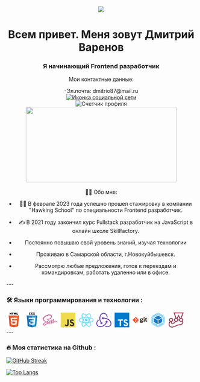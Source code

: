 
<div id="header" align="center">
  <img src="https://media.giphy.com/media/NytMLKyiaIh6VH9SPm/giphy.gif" width="150"/>
	<h1>Всем привет. Меня зовут Дмитрий Варенов</h1>
	<h3>Я начинающий Frontend разработчик</h3>
  <p>Мои контактные данные:</p>
	-Эл.почта: dmitrio87@mail.ru
  <div id="badges">
    <a href="https://t.me/DmitriyV267">
  <img src="https://img.shields.io/badge/-telegram-blue" alt="Иконка социальной сети"/>
    </a>
</div>
  <img src="https://komarev.com/ghpvc/?username=Dmitriy267&color=blue" alt="Счетчик профиля">
</div>
<div align="center">
  <img src="https://media.giphy.com/media/dWesBcTLavkZuG35MI/giphy.gif" width="400" height="200"/>
</div>
<div align="center">
	
:man_technologist: Обо мне:
	
 - :man_student: В феврале 2023 года успешно прошел стажировку в компании "Hawking School" по специальности Frontend разработчик.
	
 - :writing_hand: В 2021 году закончил курс Fullstack разработчик на JavaScript в онлайн школе Skillfactory. 
	
- Постоянно повышаю свой уровень знаний, изучая технологии
	
- Проживаю в Самарской области, г.Новокуйбышевск.
	
- Рассмотрю любые предложения, готов к переездам и командировкам, работать удаленно или в офисе.
</div>
---

### :hammer_and_wrench: Языки программирования и технологии :
<div>
	<img src="https://github.com/devicons/devicon/blob/master/icons/html5/html5-original-wordmark.svg" alt="Иконка html5 " width="40" height="40" title="html5"/>&nbsp;
	<img src="https://github.com/devicons/devicon/blob/master/icons/css3/css3-original-wordmark.svg" alt="Иконка css3 " width="40" height="40" title="css3"/>&nbsp;
	<img src="https://github.com/devicons/devicon/blob/master/icons/sass/sass-original.svg" alt="Иконка SASS " width="40" height="40" title="SASS"/>&nbsp;
	<img src="https://github.com/devicons/devicon/blob/master/icons/javascript/javascript-original.svg" alt="Иконка JavaScript" width="40" height="40" title="JavaScropt"/>&nbsp;
	<img src="https://github.com/devicons/devicon/blob/master/icons/react/react-original.svg" alt="Иконка React" width="40" height="40" title="React"/>&nbsp;
	<img src="https://github.com/devicons/devicon/blob/master/icons/redux/redux-original.svg" alt="Иконка Redux" width="40" height="40" title="Redux"/>&nbsp;
	<img src="https://github.com/devicons/devicon/blob/master/icons/typescript/typescript-original.svg" alt="Иконка Typescript" width="40" height="40" title="Typescript"/>&nbsp;
	<img src="https://github.com/devicons/devicon/blob/master/icons/git/git-original-wordmark.svg" alt="Иконка git" width="40" height="40" title="Git"/>&nbsp;
	<img src="https://github.com/devicons/devicon/blob/master/icons/webpack/webpack-original.svg" alt="Иконка Webpack " width="40" height="40" title="Webpack"/>&nbsp;
	<img src="https://github.com/devicons/devicon/blob/master/icons/jest/jest-plain.svg" alt="Иконка Jest " width="40" height="40" title="Jest"/>&nbsp;	
	
</div>
---

### :fire: Моя статистика на Github :

[![GitHub Streak](http://github-readme-streak-stats.herokuapp.com?user=Dmitriy267&theme=great-gatsby&hide_border=true)](https://git.io/streak-stats)

[![Top Langs](https://github-readme-stats.vercel.app/api/top-langs/?username=Dmitriy267&theme=dark&layout=compact)](https://github.com/anuraghazra/github-readme-stats)



<!-- BLOG-POST-LIST:START -->

<!-- BLOG-POST-LIST:END -->
<!--
**Dmitriy267/Dmitriy267** is a ✨ _special_ ✨ repository because its `README.md` (this file) appears on your GitHub profile.

Here are some ideas to get you started:

- 🔭 I’m currently working on ...
- 🌱 I’m currently learning ...
- 👯 I’m looking to collaborate on ...
- 🤔 I’m looking for help with ...
- 💬 Ask me about ...
- 📫 How to reach me: ...
- 😄 Pronouns: ...
- ⚡ Fun fact: ...
-->
